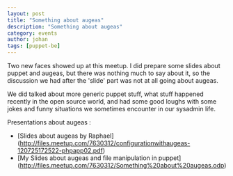 ```yaml
---
layout: post
title: "Something about augeas"
description: "Something about augeas"
category: events
author: johan
tags: [puppet-be]
---
```

Two new faces showed up at this meetup.  I did prepare some slides about puppet and augeas, but there was nothing much to say about it, so the discussion we had after the 'slide' part was not at all going about augeas.

We did talked about more generic puppet stuff, what stuff happened recently in the open source world, and had some good loughs with some jokes and funny situations we sometimes encounter in our sysadmin life.

Presentations about augeas :

* [Slides about augeas by  Raphael] (http://files.meetup.com/7630312/configurationwithaugeas-120725172522-phpapp02.pdf)
* [My Slides about augeas and file manipulation in puppet] (http://files.meetup.com/7630312/Something%20about%20augeas.odp)
